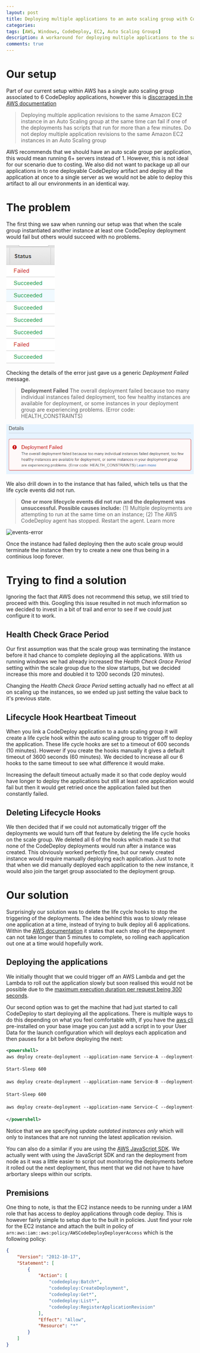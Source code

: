 ```yaml
---
layout: post
title: Deploying multiple applications to an auto scaling group with CodeDeploy
categories:
tags: [AWS, Windows, CodeDeploy, EC2, Auto Scaling Groups]
description: A workaround for deploying multiple applications to the same Amazon EC2 instance in an Auto Scaling group at the same time
comments: true
---
```


# Our setup

Part of our current setup within AWS has a single auto scaling group associated to 6 CodeDeploy applications, however this is [discorraged in the AWS documentation](http://docs.aws.amazon.com/codedeploy/latest/userguide/troubleshooting-auto-scaling.html)
> Deploying multiple application revisions to the same Amazon EC2 instance in an Auto Scaling group at the same time can fail if one of the deployments has scripts that run for more than a few minutes. Do not deploy multiple application revisions to the same Amazon EC2 instances in an Auto Scaling group

AWS recommends that we should have an auto scale group per application, this would mean running 6+ servers instead of 1. However, this is not ideal for our scenario due to costing. We also did not want to package up all our applications in to one deployable CodeDeploy artifact and deploy all the application at once to a single server as we would not be able to deploy this artifact to all our environments in an identical way.

# The problem

The first thing we saw when running our setup was that when the scale group instantiated another instance at least one CodeDeploy deployment would fail but others would succeed with no problems.

![deployment-statuses]

Checking the details of the error just gave us a generic _Deployment Failed_ message.

> **Deployment Failed**
> The overall deployment failed because too many individual instances failed deployment, too few healthy instances are available for deployment, or some instances in your deployment group are experiencing problems. (Error code: HEALTH_CONSTRAINTS)

![deployment-failed]

We also drill down in to the instance that has failed, which tells us that the life cycle events did not run.

> **One or more lifecycle events did not run and the deployment was unsuccessful. Possible causes include:**
> (1) Multiple deployments are attempting to run at the same time on an instance;
> (2) The AWS CodeDeploy agent has stopped. Restart the agent. Learn more

![events-error]

Once the instance had failed deploying then the auto scale group would terminate the instance then try to create a new one thus being in a continious loop forever.

# Trying to find a solution

Ignoring the fact that AWS does not recommend this setup, we still tried to proceed with this. Googling this issue resulted in not much information so we decided to invest in a bit of trail and error to see if we could just configure it to work.

## Health Check Grace Period

Our first assumption was that the scale group was terminating the instance before it had chance to complete deploying all the applications. With us running windows we had already increased the _Health Check Grace Period_ setting within the scale group due to the slow startups, but we decided increase this more and doubled it to 1200 seconds (20 minutes).

Changing the _Health Check Grace Period_ setting actually had no effect at all on scaling up the instances, so we ended up just setting the value back to it's previous state.
 
## Lifecycle Hook Heartbeat Timeout

When you link a CodeDeploy application to a auto scaling group it will create a life cycle hook within the auto scaling group to trigger off to deploy the application. These life cycle hooks are set to a timeout of 600 seconds (10 minutes). However if you create the hooks manually it gives a default timeout of 3600 seconds (60 minutes). We decided to increase all our 6 hooks to the same timeout to see what difference it would make.

Increasing the default timeout actually made it so that code deploy would have longer to deploy the applications but still at least one application would fail but then it would get retried once the application failed but then constantly failed.

## Deleting Lifecycle Hooks

We then decided that if we could not automatically trigger off the deployments we would turn off that feature by deleting the life cycle hooks on the scale group. We deleted all 6 of the hooks which made it so that none of the CodeDeploy deployments would run after a instance was created. This obviously worked perfectly fine, but our newly created instance would require manually deploying each application. Just to note that when we did manually deployed each application to the new instance, it would also join the target group associated to the deployment group.

# Our solution

Surprisingly our solution was to delete the life cycle hooks to stop the triggering of the deployments. The idea behind this was to slowly release one application at a time, instead of trying to bulk deploy all 6 applications. Within the [AWS documentation](https://aws.amazon.com/blogs/devops/under-the-hood-aws-codedeploy-and-auto-scaling-integration/) it states that each step of the depoyment can not take longer than 5 minutes to complete, so rolling each application out one at a time would hopefully work.

## Deploying the applications

We initially thought that we could trigger off an AWS Lambda and get the Lambda to roll out the application slowly but soon realised this would not be possible due to the [maximum execution duration per request being 300 seconds](http://docs.aws.amazon.com/lambda/latest/dg/limits.html).

Our second option was to get the machine that had just started to call CodeDeploy to start deploying all the applications. There is multiple ways to do this depending on what you feel comfortable with, if you have the [aws cli](http://docs.aws.amazon.com/cli/latest/userguide/cli-chap-welcome.html) pre-installed on your base image you can just add a script in to your User Data for the launch configuration which will deploys each application and then pauses for a bit before deploying the next:

```xml
<powershell>
aws deploy create-deployment --application-name Service-A --deployment-group-name Staging --update-outdated-instances-only

Start-Sleep 600

aws deploy create-deployment --application-name Service-B --deployment-group-name Staging --update-outdated-instances-only

Start-Sleep 600

aws deploy create-deployment --application-name Service-C --deployment-group-name Staging --update-outdated-instances-only

</powershell>
```

Notice that we are specifying _update outdated instances only_ which will only to instances that are not running the latest application revision.

You can also do a similar if you are using the [AWS JavaScript SDK](https://aws.amazon.com/sdk-for-node-js/). We actually went with using the JavaScript SDK and ran the deployment from node as it was a little easier to script out monitoring the deployments before it rolled out the next deployment, thus ment that we did not have to have arbortary sleeps within our scripts.

## Premisions

One thing to note, is that the EC2 instance needs to be running under a IAM role that has access to deploy applications through code deploy. This is however fairly simple to setup due to the built in policies. Just find your role for the EC2 instance and attach the built in policy of `arn:aws:iam::aws:policy/AWSCodeDeployDeployerAccess` which is the following policy:
```json
{
    "Version": "2012-10-17",
    "Statement": [
        {
            "Action": [
                "codedeploy:Batch*",
                "codedeploy:CreateDeployment",
                "codedeploy:Get*",
                "codedeploy:List*",
                "codedeploy:RegisterApplicationRevision"
            ],
            "Effect": "Allow",
            "Resource": "*"
        }
    ]
}
```

[deployment-statuses]: \assets\posts\2017-10-20-deploying-multiple-applications-to-an-auto-scaling-group-with-codedeploy\deployment-statuses.png "Deployment Statuses"

[deployment-failed]: \assets\posts\2017-10-20-deploying-multiple-applications-to-an-auto-scaling-group-with-codedeploy\deployment-failed.png "Deployment Failed"

[events-error]: \assets\posts2017-10-20-deploying-multiple-applications-to-an-auto-scaling-group-with-codedeploy\events-error.png "Events Error"

